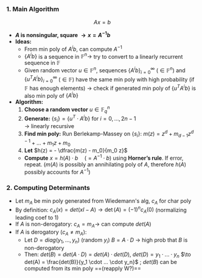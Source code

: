 ### 1. Main Algorithm
$$Ax = b$$
- **$A$ is nonsingular, square $\to x = A^{-1}b$**
- **Ideas:** 
	- From min poly of $A^ib$, can compute $A^{-1}$
	-  $\{A^ib\}$ is a sequence in $\mathbb{F}^n \to$ try to convert to a linearly recurrent sequence in $\mathbb{F}$
	- Given random vector $u \in \mathbb{F}^n$, sequences $\{A^ib\}_{i=0}^{\infty}$ ($\in \mathbb{F}^n$) and $\{u^TA^ib\}_{i=0}^{\infty}$ ($\in \mathbb{F}$) have the same min poly with high probability (if $\mathbb{F}$ has enough elements) 
	$\to$ check if generated min poly of $\{u^TA^ib\}$ is also min poly of $\{A^ib\}$
- **Algorithm:** 
	1. **Choose a random vector** $u \in \mathbb{F}_q^n$  
	2. **Generate:** $\{s_i\} = \{u^T \cdot A^i b\}$ for $i = 0, \dots, 2n - 1$  
	$\to$ linearly recursive
	3. **Find min poly:** Run Berlekamp-Massey on $\{s_i\}$: $m(z) = z^d + m_{d-1}z^{d-1} + \dots + m_1z + m_0$
	4. **Let** $h(z) = - \dfrac{m(z) - m_0}{m_0 z}$  
	- **Compute** $x = h(A) \cdot b \quad (= A^{-1} \cdot b)$ using **Horner’s rule**. If error, repeat. ($m(A)$ is possibly an annihilating poly of $A$, therefore $h(A)$ possibly accounts for $A^{-1}$)
### 2. Computing Determinants
- Let $m_A$ be min poly generated from Wiedemann's alg, $c_A$ for char poly
- By definition: $c_A(x) = det(xI - A) \to \det(A) = (-1)^n c_A(0)$ (normalizing leading coef to $1$)
- If $A$ is non-derogatory: $c_A = m_A \to$ can compute $det(A)$
- If $A$ is derogatory ($c_A \neq m_A$): 
	- Let 
		$D = diag(y_1,..., y_n)$ (random $y_i$) 
		$B = A \cdot D$ $\to$ high prob that $B$ is non-derogatory
	- Then: $det(B) = det(A \cdot D) = det(A) \cdot det(D)$, $det(D) = y_1 \cdot ... \cdot y_n$ 
	$\to det(A) = \frac{det(B)}{y_1 \cdot ... \cdot y_n}$ ; $det(B)$ can be computed from its min poly ==(reapply W?)==
